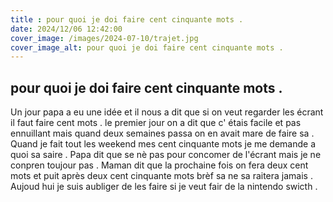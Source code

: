 ```yaml
---
title : pour quoi je doi faire cent cinquante mots .
date: 2024/12/06 12:42:00
cover_image: /images/2024-07-10/trajet.jpg
cover_image_alt: pour quoi je doi faire cent cinquante mots .
---
```


## pour quoi je doi faire cent cinquante mots . ##
Un jour papa a eu une idée et il nous a dit que si on veut regarder les écrant il faut faire cent  mots .
le premier jour on a dit que c' étais facile et pas ennuillant  mais quand deux semaines passa on en avait mare de faire sa .
Quand je fait tout les weekend mes cent cinquante mots je me demande a quoi sa saire .
Papa dit que se nè pas pour concomer  de l'écrant mais je ne conpren toujour pas .
Maman dit que la prochaine fois on fera deux cent mots  et puit après deux cent cinquante mots brèf sa ne sa raitera jamais .
Aujoud hui je suis aubliger de les faire si je veut fair de la nintendo swicth .